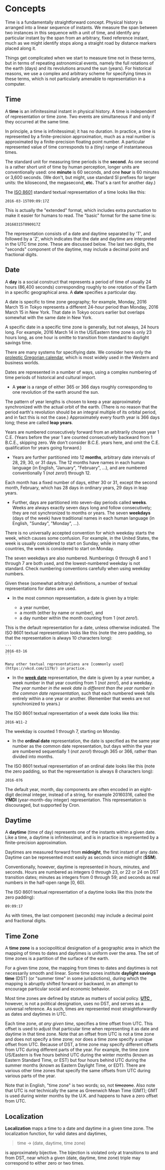 # Concepts

Time is a fundamentally straightforward concept.  Physical history is arranged into a linear sequence of instants.  We measure the span between two instances in this sequence with a unit of time, and identify any particular instant by the span from an arbitrary, fixed reference instant, much as we might identify stops along a straight road by distance markers placed along it.

Things get complicated when we start to measure time not in these terms, but in terms of repeating astronomical events, namely the full rotations of the earth (days) and its revolutions around the sun (years).  For historical reasons, we use a complex and arbitrary scheme for specifying times in these terms, which is not particularly amenable to representation in a computer.


## Time

A **time** is an infinitessimal instant in physical history.  A time
is independent of representation or time zone.  Two events are simultaneous if
and only if they occurred at the same time.

In principle, a time is infinitessimal; it has no duration.  In practice, a time is
represented by a finite-precision approximation, much as a real number is
approximated by a finite-precision floating point number.  A particular represented value of time corresponds to a (tiny) range of instantaneous times.

The standard unit for measuring time periods is the **second**.  As one second is a rather short unit of time by human perception, longer units are conventionally used: one **minute** is 60 seconds, and one **hour** is 60 minutes or 3,600 seconds.  (We don't, but might, use standard SI prefixes for larger units: the kilosecond, the megasecond, **etc.**  That's a rant for another day.)

The [ISO 8601](https://en.wikipedia.org/wiki/ISO_8601) standard textual representation of a time looks like this:

    2016-03-15T09:09:17Z
    
This is actually the "extended" format, which includes extra punctuation to make it easier for humans to read.  The "basic" format for the same time is:

    20160315T090917Z
    
The representation consists of a date and daytime separated by 'T', and followed by a 'Z', which indicates that the date and daytime are interpreted in the UTC time zone.  These are discussed below.  The last two digits, the "seconds" component of the daytime, may include a decimal point and fractional digits.


## Date

A **day** is a social construct that represents a period of time of usually
24 hours (86,400 seconds) corresponding roughly to one rotation of the Earth in a specific
geographical area.  A **date** specifies a particular day.

A date is specific to time zone geography; for example, Monday, 2016 March 15 in Tokyo represents a different 24-hour period than Monday, 2016 March 15 in New York.  That date in Tokyo occurs earlier but overlaps somewhat with the same date in New York.

A specific date in a specific time zone is generally, but not always, 24 hours
long.  For example, 2016 March 14 in the US/Eastern time zone is only 23 hours
long, as one hour is omitte to transition from standard to daylight
savings time.

There are many systems for specifiying date.  We consider here only the [proleptic Gregorian calendar](https://en.wikipedia.org/wiki/Proleptic_Gregorian_calendar), which is most widely used in the Western and business worlds.  

Dates are represented in a number of ways, using a complex numbering of time periods of historical and cultural import.  

  - A **year** is a range of either 365 or 366 days roughly corresponding to one revolution of the earth around the sun.  

  The pattern of year lengths is chosen to keep a year approximately synchronized with the actual orbit of the earth.  (There is no reason that the period earth's revolution should be an integral multiple of its orbital period, and in fact this is not the case.)  Approximately every fourth year is 366 days long; these are called **leap years**.

  Years are numbered consecutively forward from an arbitrarily chosen year 1 C.E.  (Years before the year 1 are counted consecutively backward from 1 B.C.E., skipping zero.  We don't consider B.C.E. years here, and omit the C.E. qualification for years going forward.)

  - Years are further partitioned into 12 **months**, arbitrary date intervals of 28, 29, 30, or 31 days.  The 12 months have names in each human language (in English, "January", "February", ...), and are numbered conventionally 1 (_not zero!_) through 12.

  Each month has a fixed number of days, either 30 or 31, except the second month, February, which has 28 days in ordinary years, 29 days in leap years.  

  - Further, days are partitioned into seven-day periods called **weeks**.  Weeks are always exactly seven days long and follow consecutively; they are not synchronized to months or years.  The seven **weekdays** (days of the week) have traditional names in each human language (in English, "Sunday", "Monday", ...).  

  There is no universally accepted convention for which weekday starts the week, which causes some confusion.  For example, in the United States, the week is usually considered to start on Sunday, while in many other countries, the week is considered to start on Monday.
  
  The seven weekdays are also numbered.  Numberings 0 through 6 and 1 through 7 are both used, and the lowest-numbered weekday is not standard.  Check numbering conventions carefully when using weekday numbers.
  
Given these (somewhat arbitrary) definitions, a number of textual representations for dates are used.

  - In the most common representation, a date is given by a triple:

    - a year number, 
    - a month (either by name or number), and 
    - a day number within the month counting from 1 (_not zero!_).  

  This is the default representation for a date, unless otherwise indicated.  The ISO 8601 textual representation looks like this (note the zero padding, so that the representation is always 10 characters long):
    
    ```
    2016-03-16
    ```
        
    Many other textual representations are [commonly used](https://xkcd.com/1179/) in practice.

  - In the [**week date**](https://en.wikipedia.org/wiki/ISO_week_date) representation, the date is given by a year number, a week number in that year counting from 1 (_not zero!_), and a weekday.  _The year number in the week date is different than the year number in the common date representation,_ such that each numbered week falls entirely within a one year or another.  (Remember that weeks are not synchronized to years.)   

  The ISO 8601 textual representation of a week date looks like this:

  ```
  2016-W11-2
  ```
       
  The weekday is counted 1 through 7, starting on Monday.
  
  - In the **ordinal date** representation, the date is specified as the same year number as the common date representation, but days within the year are numbered sequentially 1 (_not zero!_) through 365 or 366, rather than divided into months.

  The ISO 8601 textual representation of an ordinal date looks like this (note the zero padding, so that the representation is always 8 characters long):
  
  ```
  2016-076
  ```
  
The default year, month, day components are often encoded in an eight-digit decimal integer, instead of a string, for example 20160316, called the **YMDI** (year-month-day integer) representation.  This representation is discouraged, but supported by Cron.


## Daytime

A **daytime** (time of day) represents one of the instants within a given date.  Like a time, a daytime is infinitessimal, and is in practice is represented by a
finite-precision approximation.

Daytimes are measured forward from **midnight**, the first instant of any date.  Daytime can be represented most easily as seconds since midnight (**SSM**).  

Conventionally, however, daytime is represented in hours, minutes, and seconds.  Hours are numbered as integers 0 through 23, or 22 or 24 on DST transition dates; minutes as integers from 0 through 59; and seconds as real numbers in the half-open range [0, 60).  

The ISO 8601 textual representation of a daytime looks like this (note the zero padding):

```
09:09:17
```

As with times, the last component (seconds) may include a decimal point and fractional digits.  


## Time Zone

A **time zone** is a sociopolitical designation of a geographic area in which
the mapping of times to dates and daytimes is uniform over the area.  The set
of time zones is a partition of the surface of the earth.

For a given time zone, the mapping from times to dates and daytimes is not
necessarily smooth and linear.  Some time zones institute **daylight savings
time** (DST) (or "summer time" in some jurisdictions), during which the mapping
is abruptly shifted forward or backward, in an attempt to encourage particular social and economic behavior.

Most time zones are defined by statute as matters of social policy. [**UTC** ](https://en.wikipedia.org/wiki/Coordinated_Universal_Time), however, is not a political designation, uses no DST, and serves as a universal reference.  As such, times are represented most straightforwardly as dates and daytimes in UTC.  

Each time zone, _at any given time_, specifies a time offset from UTC.  This offset is used to adjust that particular time when representing it as date and daytime in that time zone.  Note that an offset from UTC is not a time zone and does not specify a time zone; nor does a time zone specify a unique offset from UTC.  Because of DST, a time zone may specify different offsets from UTC during different parts of the year.  For example, the time zone US/Eastern is five hours behind UTC during the winter months (known as Eastern Standard Time, or EST) but four hours behind UTC during the summer months (known as Eastern Daylight Time, or EDT).  There are various other time zones that specify the same offsets from UTC during various parts of the year.

Note that in English, "time zone" is two words; so, not <del>timezone</del>.  Also note that UTC is _not_ technically the same as Greenwich Mean Time (GMT); GMT is used during winter months by the U.K. and happens to have a zero offset from UTC.  



## Localization

**Localization** maps a time to a date and daytime in a given time zone.  The
localization function, for valid dates and daytimes,

> time → (date, daytime, time zone)

is approximately bijective.  The bijection is
violated only at transitions to and from DST, near which a given (date, daytime,
time zone) triple may correspond to either zero or two times.

